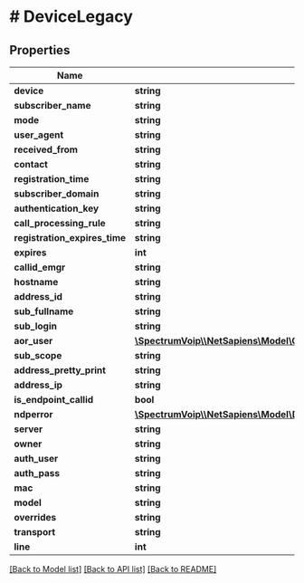 # # DeviceLegacy

## Properties

Name | Type | Description | Notes
------------ | ------------- | ------------- | -------------
**device** | **string** |  |
**subscriber_name** | **string** |  |
**mode** | **string** |  | [optional]
**user_agent** | **string** |  | [optional]
**received_from** | **string** |  | [optional]
**contact** | **string** |  | [optional]
**registration_time** | **string** |  | [optional]
**subscriber_domain** | **string** |  | [optional]
**authentication_key** | **string** |  | [optional]
**call_processing_rule** | **string** |  | [optional]
**registration_expires_time** | **string** |  | [optional]
**expires** | **int** |  | [optional]
**callid_emgr** | **string** |  | [optional]
**hostname** | **string** |  | [optional]
**address_id** | **string** |  | [optional]
**sub_fullname** | **string** |  | [optional]
**sub_login** | **string** |  | [optional]
**aor_user** | [**\SpectrumVoip\\\\NetSapiens\Model\ConnectionExtraConnectionAddress**](ConnectionExtraConnectionAddress.md) |  | [optional]
**sub_scope** | **string** |  | [optional]
**address_pretty_print** | **string** |  | [optional]
**address_ip** | **string** |  | [optional]
**is_endpoint_callid** | **bool** |  | [optional]
**ndperror** | [**\SpectrumVoip\\\\NetSapiens\Model\DomainsDomainUsersUserVoicesGet200Response**](DomainsDomainUsersUserVoicesGet200Response.md) |  | [optional]
**server** | **string** |  | [optional]
**owner** | **string** |  |
**auth_user** | **string** |  | [optional]
**auth_pass** | **string** |  | [optional]
**mac** | **string** |  | [optional]
**model** | **string** |  | [optional]
**overrides** | **string** |  | [optional]
**transport** | **string** |  | [optional]
**line** | **int** |  | [optional]

[[Back to Model list]](../../README.md#models) [[Back to API list]](../../README.md#endpoints) [[Back to README]](../../README.md)
